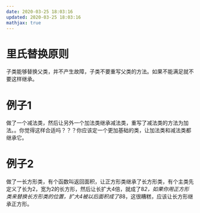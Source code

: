 ```yaml
---
date: 2020-03-25 18:03:16
updated: 2020-03-25 18:03:16
mathjax: true
---
```


# 里氏替换原则
 子类能够替换父类，并不产生故障，子类不要重写父类的方法。如果不能满足就不要这样继承。

<!---more-->

# 例子1
 做了一个减法类，然后让另外一个加法类继承减法类，重写了减法类的方法为加法。。你觉得这样合适吗？？？你应该定一个更加基础的类，让加法类和减法类都继承它。

# 例子2
 做了一长方形类，有个函数叫返回面积，让正方形类继承了长方形类，有个主类先定义了长为2，宽为2的长方形，然后让长扩大4倍，就成了8*2，如果你用正方形类来替换长方形类的位置，扩大4被以后面积成了8*8，这很糟糕，应该让长方形继承正方形。